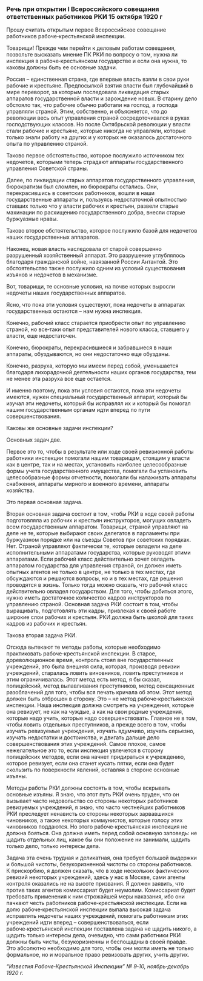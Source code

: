 ### Речь при открытии I Всероссийского совещания ответственных работников РКИ 15 октября 1920 г

Прошу считать открытым первое Всероссийское совещание работников рабоче‑крестьянской инспекции.

Товарищи! Прежде чем перейти к деловым работам совещания, позвольте высказать мнение ПК РКИ по вопросу о том, нужна ли инспекция в рабоче‑крестьянском государстве и если она нужна, то каковы должны быть ее основные задачи.

Россия – единственная страна, где впервые власть взяли в свои руки рабочие и крестьяне. Предпосылкой взятия власти был глубочайший в мире переворот, за которым последовала ликвидация старых аппаратов государственной власти и зарождение новых. В старину дело обстояло так, что рабочие обычно работали на господ, а господа управляли страной. Этим, собственно, и объясняется, что до революции весь опыт управления страной сосредоточивался в руках господствующих классов. Но после Октябрьской революции у власти стали рабочие и крестьяне, которые никогда не управляли, которые только знали работу на других и у которых не оказалось достаточного опыта по управлению страной.

Таково первое обстоятельство, которое послужило источником тех недочетов, которыми теперь страдают аппараты государственного управления Советской страны.

Далее, по ликвидации старых аппаратов государственного управления, бюрократизм был сломлен, но бюрократы остались. Они, перекрасившись в советских работников, вошли в наши государственные аппараты и, пользуясь недостаточной опытностью ставших только что у власти рабочих и крестьян, развели старые махинации по расхищению государственного добра, внесли старые буржуазные нравы.

Таково второе обстоятельство, которое послужило базой для недочетов наших государственных аппаратов.

Наконец, новая власть наследовала от старой совершенно разрушенный хозяйственный аппарат. Это разрушение углублялось благодаря гражданской войне, навязанной России Антантой. Это обстоятельство также послужило одним из условий существования изъянов и недочетов в механизме.

Вот, товарищи, те основные условия, на почве которых выросли недочеты наших государственных аппаратов.

Ясно, что пока эти условия существуют, пока недочеты в аппаратах государственных остаются – нам нужна инспекция.

Конечно, рабочий класс старается приобрести опыт по управлению страной, но все‑таки опыт представителей нового класса, ставшего у власти, еще недостаточен.

Конечно, бюрократы, перекрасившиеся и забравшиеся в наши аппараты, обуздываются, но они недостаточно еще обузданы.

Конечно, разруха, которую мы имеем перед собой, уменьшается благодаря лихорадочной деятельности наших органов государства, тем не менее эта разруха все еще остается.

И именно поэтому, пока эти условия остаются, пока эти недочеты имеются, нужен специальный государственный аппарат, который бы изучал эти недочеты, который бы исправлял их и который бы помогал нашим государственным органам идти вперед по пути совершенствования.

Каковы же основные задачи инспекции?

Основных задач две.

Первое это то, чтобы в результате или ходе своей ревизионной работы работники инспекции помогали нашим товарищам, стоящим у власти как в центре, так и на местах, установить наиболее целесообразные формы учета государственного имущества, помогали бы установить целесообразные формы отчетности, помогали бы налаживать аппараты снабжения, аппараты мирного и военного времени, аппараты хозяйства.

Это первая основная задача.

Вторая основная задача состоит в том, чтобы РКИ в ходе своей работы подготовляла из рабочих и крестьян инструкторов, могущих овладеть всем государственным аппаратом. Товарищи, страной управляют на деле не те, которые выбирают своих делегатов в парламенты при буржуазном порядке или на съезды Советов при советских порядках. Нет. Страной управляют фактически те, которые овладели на деле исполнительными аппаратами государства, которые руководят этими аппаратами. Если рабочий класс действительно хочет овладеть аппаратом государства для управления страной, он должен иметь опытных агентов не только в центре, не только в тех местах, где обсуждаются и решаются вопросы, но и в тех местах, где решения проводятся в жизнь. Только тогда можно сказать, что рабочий класс действительно овладел государством. Для того, чтобы добиться этого, нужно иметь достаточное количество кадров инструкторов по управлению страной. Основная задача РКИ состоит в том, чтобы выращивать, подготовлять эти кадры, привлекая к своей работе широкие слои рабочих и крестьян. РКИ должна быть школой для таких кадров из рабочих и крестьян.

Такова вторая задача РКИ.

Отсюда вытекают те методы работы, которые необходимо практиковать рабоче‑крестьянской инспекции. В старое, дореволюционное время, контроль стоял вне государственных учреждений, это была внешняя сила, которая, производя ревизии учреждений, старалась ловить виновников, ловить преступников и этим ограничивалась. Этот метод есть метод, я бы сказал, полицейский, метод вылавливания преступников, метод сенсационных разоблачений для того, чтобы вся печать кричала об этом. Этот метод должен быть отброшен в сторону. Это – не метод рабоче‑крестьянской инспекции. Наша инспекция должна смотреть на учреждения, которые она ревизует, не как на чуждые, а как на свои родные учреждения, которые надо учить, которые надо совершенствовать. Главное не в том, чтобы ловить отдельных преступников, а прежде всего в том, чтобы изучать ревизуемые учреждения, изучать вдумчиво, изучать серьезно, изучать недостатки и достоинства, и двигать дальше дело совершенствования этих учреждений. Самое плохое, самое нежелательное это то, если инспекция увлечется в сторону полицейских методов, если она начнет придираться к учреждению, которое ревизует, если она станет кусать пятки, если она будет скользить по поверхности явлений, оставляя в стороне основные изъяны.

Методы работы РКИ должны состоять в том, чтобы вскрывать основные изъяны. Я знаю, что этот путь РКИ очень труден, что он вызывает часто недовольство со стороны некоторых работников ревизуемых учреждений, я знаю, что часто честнейших работников РКИ преследует ненависть со стороны некоторых зарвавшихся чиновников, а также некоторых коммунистов, которые голосу этих чиновников поддаются. Но этого рабоче‑крестьянская инспекция не должна бояться. Она должна иметь перед собой основную заповедь: не щадить отдельных лиц, какое бы они положение ни занимали, щадить только дело, только интересы дела.

Задача эта очень трудная и деликатная, она требует большой выдержки и большой чистоты, безукоризненной чистоты со стороны работников. К прискорбию, я должен сказать, что в ходе нескольких фактических ревизий некоторых учреждений, здесь у нас в Москве, сами агенты контроля оказались не на высоте призвания. Я должен заявить, что против таких агентов комиссариат будет неумолим. Комиссариат будет требовать применения к ним строжайшей меры наказания, ибо они пачкают честь работников рабоче‑крестьянской инспекции. Если на долю рабоче‑крестьянской инспекции выпала высокая задача исправлять недочеты наших учреждений, помогать работникам этих учреждений идти вперед – совершенствоваться, если рабоче‑крестьянской инспекции поставлена задача не щадить никого, а щадить только интересы дела, очевидно, что сами работники РКИ должны быть чисты, безукоризненны и беспощадны в своей правде. Это абсолютно необходимо для того, чтобы они могли иметь не только формальное, но и моральное право ревизовать других, учить других.

_“Известия Рабоче‑Крестьянской Инспекции” №_ _9‑10, ноябрь‑декабрь 1920_ _г._